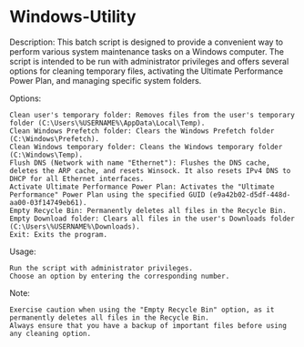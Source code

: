 # Windows-Utility
Description:
This batch script is designed to provide a convenient way to perform various system maintenance tasks on a Windows computer. The script is intended to be run with administrator privileges and offers several options for cleaning temporary files, activating the Ultimate Performance Power Plan, and managing specific system folders.

Options:

    Clean user's temporary folder: Removes files from the user's temporary folder (C:\Users\%USERNAME%\AppData\Local\Temp).
    Clean Windows Prefetch folder: Clears the Windows Prefetch folder (C:\Windows\Prefetch).
    Clean Windows temporary folder: Cleans the Windows temporary folder (C:\Windows\Temp).
    Flush DNS (Network with name "Ethernet"): Flushes the DNS cache, deletes the ARP cache, and resets Winsock. It also resets IPv4 DNS to DHCP for all Ethernet interfaces.
    Activate Ultimate Performance Power Plan: Activates the "Ultimate Performance" Power Plan using the specified GUID (e9a42b02-d5df-448d-aa00-03f14749eb61).
    Empty Recycle Bin: Permanently deletes all files in the Recycle Bin.
    Empty Download folder: Clears all files in the user's Downloads folder (C:\Users\%USERNAME%\Downloads).
    Exit: Exits the program.

Usage:

    Run the script with administrator privileges.
    Choose an option by entering the corresponding number.

Note:

    Exercise caution when using the "Empty Recycle Bin" option, as it permanently deletes all files in the Recycle Bin.
    Always ensure that you have a backup of important files before using any cleaning option.
